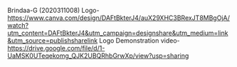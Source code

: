 Brindaa-G (2020311008)
Logo- https://www.canva.com/design/DAFtBkterJ4/auX29XHC3BRexJT8MBgOjA/watch?utm_content=DAFtBkterJ4&utm_campaign=designshare&utm_medium=link&utm_source=publishsharelink 
Logo Demonstration video- https://drive.google.com/file/d/1-UaMSK0UTeqekomg_QJK2UBQRhbGrwXp/view?usp=sharing 
